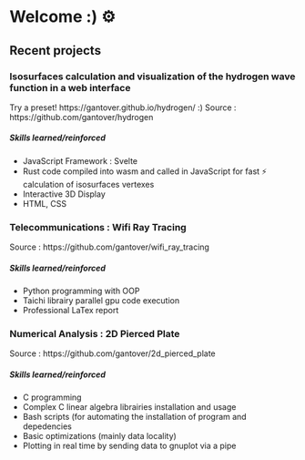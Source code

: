 <h1>Welcome :) ⚙️</h1>

<h2>Recent projects</h2>

<h3>Isosurfaces calculation and visualization of the hydrogen wave function in a web interface</h3>
Try a preset! https://gantover.github.io/hydrogen/ :)
Source : https://github.com/gantover/hydrogen
<h5>Skills learned/reinforced</h5>
<ul>
  <li>JavaScript Framework : Svelte</li>
  <li>Rust code compiled into wasm and called in JavaScript for fast ⚡️ calculation of isosurfaces vertexes</li>
  <li>Interactive 3D Display</li>
  <li>HTML, CSS</li>
</ul>

<h3>Telecommunications : Wifi Ray Tracing</h3>
Source : https://github.com/gantover/wifi_ray_tracing
<h5>Skills learned/reinforced</h5>
<ul>
  <li>Python programming with OOP</li>
  <li>Taichi librairy parallel gpu code execution</li>
  <li>Professional LaTex report</li>
</ul>

<h3>Numerical Analysis : 2D Pierced Plate</h3>
Source : https://github.com/gantover/2d_pierced_plate
<h5>Skills learned/reinforced</h5>
<ul>
  <li>C programming</li>
  <li>Complex C linear algebra librairies installation and usage</li>
  <li>Bash scripts (for automating the installation of program and depedencies</li>
  <li>Basic optimizations (mainly data locality)</li>
  <li>Plotting in real time by sending data to gnuplot via a pipe</li>
</ul>
